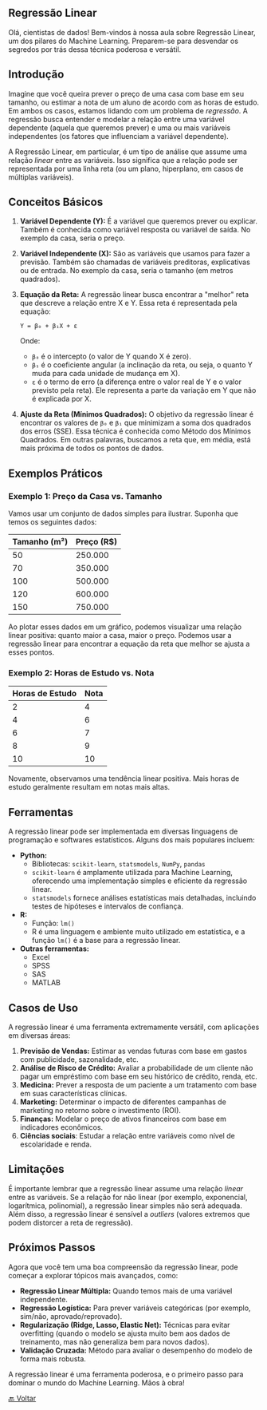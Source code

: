 ##  Regressão Linear

Olá, cientistas de dados! Bem-vindos à nossa aula sobre Regressão Linear, um dos pilares do Machine Learning. Preparem-se para desvendar os segredos por trás dessa técnica poderosa e versátil.

## Introdução

Imagine que você queira prever o preço de uma casa com base em seu tamanho, ou estimar a nota de um aluno de acordo com as horas de estudo. Em ambos os casos, estamos lidando com um problema de *regressão*. A regressão busca entender e modelar a relação entre uma variável dependente (aquela que queremos prever) e uma ou mais variáveis independentes (os fatores que influenciam a variável dependente).

A Regressão Linear, em particular, é um tipo de análise que assume uma relação *linear* entre as variáveis. Isso significa que a relação pode ser representada por uma linha reta (ou um plano, hiperplano, em casos de múltiplas variáveis).

## Conceitos Básicos

1.  **Variável Dependente (Y):** É a variável que queremos prever ou explicar. Também é conhecida como variável resposta ou variável de saída. No exemplo da casa, seria o preço.

2.  **Variável Independente (X):** São as variáveis que usamos para fazer a previsão. Também são chamadas de variáveis preditoras, explicativas ou de entrada. No exemplo da casa, seria o tamanho (em metros quadrados).

3.  **Equação da Reta:** A regressão linear busca encontrar a "melhor" reta que descreve a relação entre X e Y. Essa reta é representada pela equação:

    `Y = β₀ + β₁X + ε`

    Onde:

    *   `β₀` é o intercepto (o valor de Y quando X é zero).
    *   `β₁` é o coeficiente angular (a inclinação da reta, ou seja, o quanto Y muda para cada unidade de mudança em X).
    *   `ε` é o termo de erro (a diferença entre o valor real de Y e o valor previsto pela reta). Ele representa a parte da variação em Y que não é explicada por X.

4.  **Ajuste da Reta (Mínimos Quadrados):** O objetivo da regressão linear é encontrar os valores de `β₀` e `β₁` que minimizam a soma dos quadrados dos erros (SSE). Essa técnica é conhecida como Método dos Mínimos Quadrados. Em outras palavras, buscamos a reta que, em média, está mais próxima de todos os pontos de dados.

## Exemplos Práticos

### Exemplo 1: Preço da Casa vs. Tamanho

Vamos usar um conjunto de dados simples para ilustrar. Suponha que temos os seguintes dados:

| Tamanho (m²) | Preço (R$) |
| ------------ | ---------- |
| 50           | 250.000    |
| 70           | 350.000    |
| 100          | 500.000    |
| 120          | 600.000    |
| 150          | 750.000    |

Ao plotar esses dados em um gráfico, podemos visualizar uma relação linear positiva: quanto maior a casa, maior o preço. Podemos usar a regressão linear para encontrar a equação da reta que melhor se ajusta a esses pontos.

### Exemplo 2: Horas de Estudo vs. Nota

| Horas de Estudo | Nota |
| --------------- | ---- |
| 2               | 4    |
| 4               | 6    |
| 6               | 7    |
| 8               | 9    |
| 10              | 10   |

Novamente, observamos uma tendência linear positiva. Mais horas de estudo geralmente resultam em notas mais altas.

## Ferramentas

A regressão linear pode ser implementada em diversas linguagens de programação e softwares estatísticos. Alguns dos mais populares incluem:

*   **Python:**
    *   Bibliotecas: `scikit-learn`, `statsmodels`, `NumPy`, `pandas`
    *   `scikit-learn` é amplamente utilizada para Machine Learning, oferecendo uma implementação simples e eficiente da regressão linear.
    *   `statsmodels` fornece análises estatísticas mais detalhadas, incluindo testes de hipóteses e intervalos de confiança.
*   **R:**
    *   Função: `lm()`
    *   R é uma linguagem e ambiente muito utilizado em estatística, e a função `lm()` é a base para a regressão linear.
*   **Outras ferramentas:**
    *   Excel
    *   SPSS
    *   SAS
    *   MATLAB

## Casos de Uso

A regressão linear é uma ferramenta extremamente versátil, com aplicações em diversas áreas:

1.  **Previsão de Vendas:** Estimar as vendas futuras com base em gastos com publicidade, sazonalidade, etc.
2.  **Análise de Risco de Crédito:** Avaliar a probabilidade de um cliente não pagar um empréstimo com base em seu histórico de crédito, renda, etc.
3.  **Medicina:** Prever a resposta de um paciente a um tratamento com base em suas características clínicas.
4.  **Marketing:** Determinar o impacto de diferentes campanhas de marketing no retorno sobre o investimento (ROI).
5.  **Finanças:** Modelar o preço de ativos financeiros com base em indicadores econômicos.
6. **Ciências sociais**: Estudar a relação entre variáveis como nível de escolaridade e renda.

## Limitações

É importante lembrar que a regressão linear assume uma relação *linear* entre as variáveis. Se a relação for não linear (por exemplo, exponencial, logarítmica, polinomial), a regressão linear simples não será adequada. Além disso, a regressão linear é sensível a *outliers* (valores extremos que podem distorcer a reta de regressão).

## Próximos Passos

Agora que você tem uma boa compreensão da regressão linear, pode começar a explorar tópicos mais avançados, como:

*   **Regressão Linear Múltipla:** Quando temos mais de uma variável independente.
*   **Regressão Logística:** Para prever variáveis categóricas (por exemplo, sim/não, aprovado/reprovado).
*   **Regularização (Ridge, Lasso, Elastic Net):** Técnicas para evitar overfitting (quando o modelo se ajusta muito bem aos dados de treinamento, mas não generaliza bem para novos dados).
*   **Validação Cruzada:** Método para avaliar o desempenho do modelo de forma mais robusta.

A regressão linear é uma ferramenta poderosa, e o primeiro passo para dominar o mundo do Machine Learning.  Mãos à obra!

[🔙 Voltar ](./fundamentos_regressao.md)